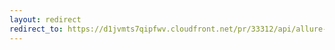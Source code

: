 ```yaml
---
layout: redirect
redirect_to: https://d1jvmts7qipfwv.cloudfront.net/pr/33312/api/allure-report/index.html
---
```

